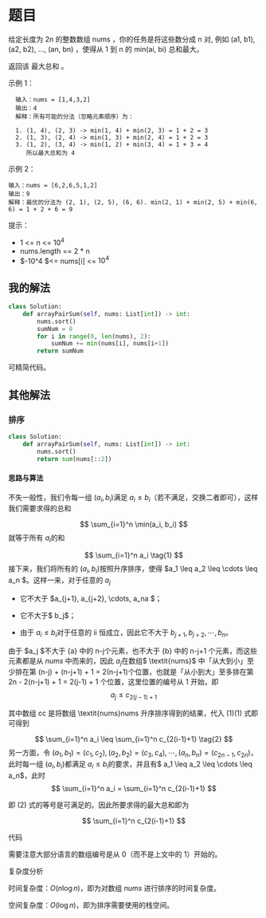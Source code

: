 # 题目

给定长度为 2n 的整数数组 nums ，你的任务是将这些数分成 n 对, 例如 (a1, b1), (a2, b2), ..., (an, bn) ，使得从 1 到 n 的 min(ai, bi) 总和最大。

返回该 最大总和 。



示例 1：

```
  输入：nums = [1,4,3,2]
  输出：4
  解释：所有可能的分法（忽略元素顺序）为：
  
  1. (1, 4), (2, 3) -> min(1, 4) + min(2, 3) = 1 + 2 = 3
  2. (1, 3), (2, 4) -> min(1, 3) + min(2, 4) = 1 + 2 = 3
  3. (1, 2), (3, 4) -> min(1, 2) + min(3, 4) = 1 + 3 = 4
     所以最大总和为 4
```


  示例 2：

```
输入：nums = [6,2,6,5,1,2]
输出：9
解释：最优的分法为 (2, 1), (2, 5), (6, 6). min(2, 1) + min(2, 5) + min(6, 6) = 1 + 2 + 6 = 9
```


提示：

- 1 <= n <= $10^4$
- nums.length == 2 * n
- $-10^4 $<= nums[i] <= $10^4$

## 我的解法

```python
class Solution:
    def arrayPairSum(self, nums: List[int]) -> int:
        nums.sort()
        sumNum = 0
        for i in range(0, len(nums), 2):
            sumNum += min(nums[i], nums[i+1])
        return sumNum
```

可精简代码。

## 其他解法

### 排序

```python
class Solution:
    def arrayPairSum(self, nums: List[int]) -> int:
        nums.sort()
        return sum(nums[::2])
```



#### 思路与算法

不失一般性，我们令每一组 $(a_i, b_i)$满足 $a_i \leq b_i$（若不满足，交换二者即可），这样我们需要求得的总和

$$
\sum_{i=1}^n \min(a_i, b_i)
$$
就等于所有 $a_i$的和

$$
\sum_{i=1}^n a_i \tag{1}
$$
接下来，我们将所有的 $(a_i, b_i)$按照升序排序，使得 $a_1 \leq a_2 \leq \cdots \leq a_n $。这样一来，对于任意的 $a_j$

- 它不大于 $a_{j+1}, a_{j+2}, \cdots, a_na $；
- 它不大于$ b_j$；

- 由于 $a_i \leq b_i$对于任意的 ii 恒成立，因此它不大于 $b_{j+1}, b_{j+2}, \cdots, b_n$。

由于 $a_j $不大于 \{a\} 中的 n-j个元素，也不大于 {b} 中的 n-j+1 个元素，而这些元素都是从 $\textit{nums}$ 中而来的，因此 $a_j$在数组$ \textit{nums}$ 中「从大到小」至少排在第 (n-j) + (n-j+1) + 1 = 2(n-j+1)个位置，也就是「从小到大」至多排在第 2n - 2(n-j+1) + 1 = 2(j-1) + 1 个位置，这里位置的编号从 1 开始，即
$$
a_j \leq c_{2(j-1)+1}
$$

其中数组 cc 是将数组 \textit{nums}nums 升序排序得到的结果，代入 (1)(1) 式即可得到

$$
\sum_{i=1}^n a_i \leq \sum_{i=1}^n c_{2(i-1)+1} \tag{2}
$$
另一方面，令 $(a_1, b_1) = (c_1, c_2), (a_2, b_2) = (c_3, c_4), \cdots, (a_n, b_n) = (c_{2n-1}, c_{2n})$，此时每一组 $(a_i, b_i)$都满足 $a_i \leq b_i$的要求，并且有$ a_1 \leq a_2 \leq \cdots \leq a_n$，此时
$$
\sum_{i=1}^n a_i = \sum_{i=1}^n c_{2(i-1)+1}
$$

即 (2) 式的等号是可满足的。因此所要求得的最大总和即为

$$
\sum_{i=1}^n c_{2(i-1)+1}
$$

代码

需要注意大部分语言的数组编号是从 0（而不是上文中的 1）开始的。

复杂度分析

时间复杂度：$O(n\log n)$，即为对数组 $\textit{nums}$ 进行排序的时间复杂度。

空间复杂度：$O(\log n)$，即为排序需要使用的栈空间。

